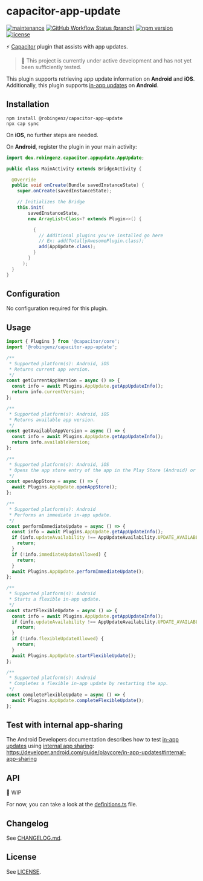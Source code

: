 # capacitor-app-update

[![maintenance](https://img.shields.io/maintenance/yes/2021)](https://github.com/robingenz/capacitor-app-update)
[![GitHub Workflow Status (branch)](https://img.shields.io/github/workflow/status/robingenz/capacitor-app-update/CI/main)](https://github.com/robingenz/capacitor-app-update/actions?query=workflow%3ACI)
[![npm version](https://img.shields.io/npm/v/@robingenz/capacitor-app-update)](https://www.npmjs.com/package/@robingenz/capacitor-app-update)
[![license](https://img.shields.io/github/license/robingenz/capacitor-app-update)](https://github.com/robingenz/capacitor-app-update/blob/main/LICENSE)

⚡️ [Capacitor](https://capacitorjs.com/) plugin that assists with app updates.

> 🚧 This project is currently under active development and has not yet been sufficiently tested.

This plugin supports retrieving app update information on **Android** and **iOS**.  
Additionally, this plugin supports [in-app updates](https://developer.android.com/guide/playcore/in-app-updates) on **Android**.

## Installation

```
npm install @robingenz/capacitor-app-update
npx cap sync
```

On **iOS**, no further steps are needed.

On **Android**, register the plugin in your main activity:

```java
import dev.robingenz.capacitor.appupdate.AppUpdate;

public class MainActivity extends BridgeActivity {

  @Override
  public void onCreate(Bundle savedInstanceState) {
    super.onCreate(savedInstanceState);

    // Initializes the Bridge
    this.init(
        savedInstanceState,
        new ArrayList<Class<? extends Plugin>>() {

          {
            // Additional plugins you've installed go here
            // Ex: add(TotallyAwesomePlugin.class);
            add(AppUpdate.class);
          }
        }
      );
  }
}
```

## Configuration

No configuration required for this plugin.

## Usage

```js
import { Plugins } from '@capacitor/core';
import '@robingenz/capacitor-app-update';

/**
 * Supported platform(s): Android, iOS
 * Returns current app version.
 */
const getCurrentAppVersion = async () => {
  const info = await Plugins.AppUpdate.getAppUpdateInfo();
  return info.currentVersion;
};

/**
 * Supported platform(s): Android, iOS
 * Returns available app version.
 */
const getAvailableAppVersion = async () => {
  const info = await Plugins.AppUpdate.getAppUpdateInfo();
  return info.availableVersion;
};

/**
 * Supported platform(s): Android, iOS
 * Opens the app store entry of the app in the Play Store (Android) or App Store (iOS).
 */
const openAppStore = async () => {
  await Plugins.AppUpdate.openAppStore();
};

/**
 * Supported platform(s): Android
 * Performs an immediate in-app update.
 */
const performImmediateUpdate = async () => {
  const info = await Plugins.AppUpdate.getAppUpdateInfo();
  if (info.updateAvailability !== AppUpdateAvailability.UPDATE_AVAILABLE) {
    return;
  }
  if (!info.immediateUpdateAllowed) {
    return;
  }
  await Plugins.AppUpdate.performImmediateUpdate();
};

/**
 * Supported platform(s): Android
 * Starts a flexible in-app update.
 */
const startFlexibleUpdate = async () => {
  const info = await Plugins.AppUpdate.getAppUpdateInfo();
  if (info.updateAvailability !== AppUpdateAvailability.UPDATE_AVAILABLE) {
    return;
  }
  if (!info.flexibleUpdateAllowed) {
    return;
  }
  await Plugins.AppUpdate.startFlexibleUpdate();
};

/**
 * Supported platform(s): Android
 * Completes a flexible in-app update by restarting the app.
 */
const completeFlexibleUpdate = async () => {
  await Plugins.AppUpdate.completeFlexibleUpdate();
};
```

## Test with internal app-sharing

The Android Developers documentation describes how to test [in-app updates](https://developer.android.com/guide/playcore/in-app-updates) using [internal app sharing](https://support.google.com/googleplay/android-developer/answer/9303479): https://developer.android.com/guide/playcore/in-app-updates#internal-app-sharing

## API

🚧 WIP

For now, you can take a look at the [definitions.ts](https://github.com/robingenz/capacitor-app-update/blob/main/src/definitions.ts) file.

## Changelog

See [CHANGELOG.md](https://github.com/robingenz/capacitor-app-update/blob/main/CHANGELOG.md).

## License

See [LICENSE](https://github.com/robingenz/capacitor-app-update/blob/main/LICENSE).
